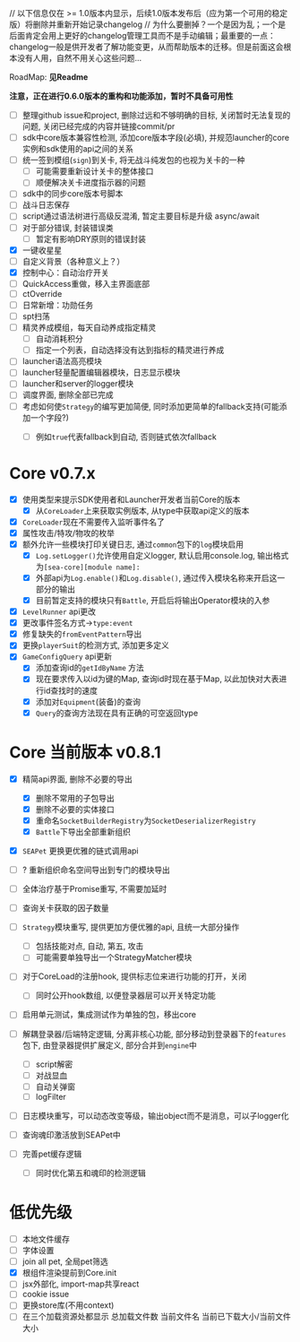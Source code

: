 // 以下信息仅在 >= 1.0版本内显示，后续1.0版本发布后（应为第一个可用的稳定版）将删除并重新开始记录changelog
// 为什么要删掉？一个是因为乱；一个是后面肯定会用上更好的changelog管理工具而不是手动编辑；最重要的一点：changelog一般是供开发者了解功能变更，从而帮助版本的迁移。但是前面这会根本没有人用，自然不用关心这些问题...

RoadMap: **见Readme**

**注意，正在进行0.6.0版本的重构和功能添加，暂时不具备可用性**

- [ ] 整理github issue和project, 删除过远和不够明确的目标, 关闭暂时无法复现的问题, 关闭已经完成的内容并链接commit/pr
- [ ] sdk中core版本兼容性检测, 添加core版本字段(必填), 并规范launcher的core实例和sdk使用的api之间的关系
- [ ] 统一签到模组(`sign`)到关卡, 将无战斗纯发包的也视为关卡的一种
  - [ ] 可能需要重新设计关卡的整体接口
  - [ ] 顺便解决关卡进度指示器的问题
- [ ] sdk中的同步core版本号脚本
- [ ] 战斗日志保存
- [ ] script通过语法树进行高级反混淆, 暂定主要目标是升级 async/await
- [ ] 对于部分错误, 封装错误类
  - [ ] 暂定有影响DRY原则的错误封装
- [x] 一键收星星
- [ ] 自定义背景（各种意义上？）
- [x] 控制中心：自动治疗开关
- [ ] QuickAccess重做，移入主界面底部
- [ ] ctOverride
- [ ] 日常新增：功勋任务
- [ ] spt扫荡
- [ ] 精灵养成模组，每天自动养成指定精灵
  - [ ] 自动消耗积分
  - [ ] 指定一个列表，自动选择没有达到指标的精灵进行养成
- [ ] launcher语法高亮模块
- [ ] launcher轻量配置编辑器模块，日志显示模块
- [ ] launcher和server的logger模块
- [ ] 调度界面, 删除全部已完成
- [ ] 考虑如何使`Strategy`的编写更加简便, 同时添加更简单的fallback支持(可能添加一个字段?)
  - [ ] 例如`true`代表fallback到自动, 否则链式依次fallback


# Core v0.7.x

- [x] 使用类型来提示SDK使用者和Launcher开发者当前Core的版本
  - [x] 从`CoreLoader`上来获取实例版本, 从type中获取api定义的版本
- [x] `CoreLoader`现在不需要传入监听事件名了
- [x] 属性攻击/特攻/物攻的枚举
- [x] 额外允许一些模块打印关键日志, 通过`common`包下的`log`模块启用
  - [x] `Log.setLogger()`允许使用自定义logger, 默认启用console.log, 输出格式为`[sea-core][module name]:`
  - [x] 外部api为`Log.enable()`和`Log.disable()`, 通过传入模块名称来开启这一部分的输出
  - [x] 目前暂定支持的模块只有`Battle`, 开启后将输出Operator模块的入参
- [x] `LevelRunner` api更改
- [x] 更改事件签名方式->`type:event`
- [x] 修复缺失的`fromEventPattern`导出
- [x] 更换`playerSuit`的检测方式, 添加更多定义
- [x] `GameConfigQuery` api更新
  - [x] 添加查询id的`getIdByName` 方法
  - [x] 现在要求传入以id为键的Map, 查询id时现在基于Map, 以此加快对大表进行id查找时的速度
  - [x] 添加对`Equipment`(装备)的查询
  - [x] `Query`的查询方法现在具有正确的可空返回type

# Core 当前版本 v0.8.1

- [x] 精简api界面, 删除不必要的导出
  - [x] 删除不常用的子包导出
  - [x] 删除不必要的实体接口
  - [x] 重命名`SocketBuilderRegistry`为`SocketDeserializerRegistry`
  - [x] `Battle`下导出全部重新组织
- [x] `SEAPet` 更换更优雅的链式调用api

- [ ] ? 重新组织命名空间导出到专门的模块导出
- [ ] 全体治疗基于Promise重写, 不需要加延时
- [ ] 查询关卡获取的因子数量

- [ ] `Strategy`模块重写, 提供更加方便优雅的api, 且统一大部分操作
  - [ ] 包括技能对点, 自动, 第五, 攻击
  - [ ] 可能需要单独导出一个StrategyMatcher模块

- [ ] 对于CoreLoad的注册hook, 提供标志位来进行功能的打开，关闭
  - [ ] 同时公开hook数组, 以便登录器层可以开关特定功能
- [ ] 启用单元测试，集成测试作为单独的包，移出core
- [ ] 解耦登录器/后端特定逻辑, 分离非核心功能, 部分移动到登录器下的`features`包下, 由登录器提供扩展定义, 部分合并到`engine`中
  - [ ] script解密
  - [ ] 对战显血
  - [ ] 自动关弹窗
  - [ ] logFilter
- [ ] 日志模块重写，可以动态改变等级，输出object而不是消息，可以子logger化

- [ ] 查询魂印激活放到SEAPet中
- [ ] 完善pet缓存逻辑
  - [ ] 同时优化第五和魂印的检测逻辑

# 低优先级

- [ ] 本地文件缓存
- [ ] 字体设置
- [ ] join all pet, 全局pet筛选
- [x] 根组件渲染提前到Core.init
- [ ] jsx外部化, import-map共享react
- [ ] cookie issue
- [ ] 更换store库(不用context)
- [ ] 在三个加载资源处都显示 总加载文件数 当前文件名 当前已下载大小/当前文件大小
